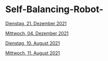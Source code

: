 # Self-Balancing-Robot-

[Dienstag, 21. Dezember 2021](#1)

[Mittwoch, 04. Dezember 2021](#2)

[Dienstag, 10. August 2021](#3)

[Mittwoch, 11. August 2021](#4)
